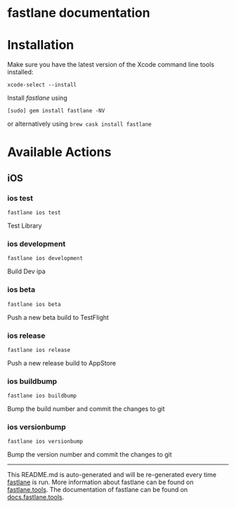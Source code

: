 fastlane documentation
================
# Installation

Make sure you have the latest version of the Xcode command line tools installed:

```
xcode-select --install
```

Install _fastlane_ using
```
[sudo] gem install fastlane -NV
```
or alternatively using `brew cask install fastlane`

# Available Actions
## iOS
### ios test
```
fastlane ios test
```
Test Library
### ios development
```
fastlane ios development
```
Build Dev ipa
### ios beta
```
fastlane ios beta
```
Push a new beta build to TestFlight
### ios release
```
fastlane ios release
```
Push a new release build to AppStore
### ios buildbump
```
fastlane ios buildbump
```
Bump the build number and commit the changes to git
### ios versionbump
```
fastlane ios versionbump
```
Bump the version number and commit the changes to git

----

This README.md is auto-generated and will be re-generated every time [fastlane](https://fastlane.tools) is run.
More information about fastlane can be found on [fastlane.tools](https://fastlane.tools).
The documentation of fastlane can be found on [docs.fastlane.tools](https://docs.fastlane.tools).
